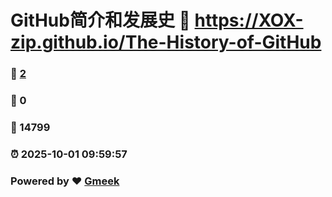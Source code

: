 # GitHub简介和发展史 :link: https://XOX-zip.github.io/The-History-of-GitHub 
### :page_facing_up: [2](https://XOX-zip.github.io/The-History-of-GitHub/tag.html) 
### :speech_balloon: 0 
### :hibiscus: 14799 
### :alarm_clock: 2025-10-01 09:59:57 
### Powered by :heart: [Gmeek](https://github.com/Meekdai/Gmeek)

